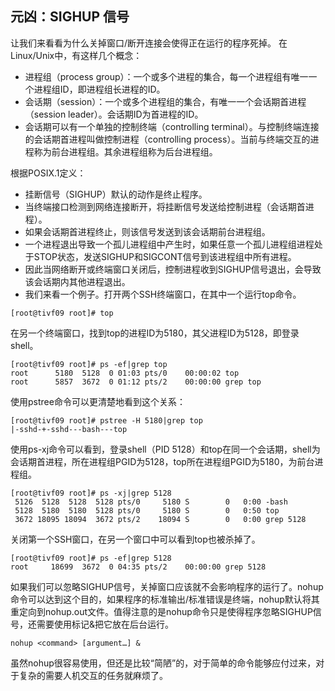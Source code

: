 ## 元凶：SIGHUP 信号
让我们来看看为什么关掉窗口/断开连接会使得正在运行的程序死掉。
在Linux/Unix中，有这样几个概念：

* 进程组（process group）：一个或多个进程的集合，每一个进程组有唯一一个进程组ID，即进程组长进程的ID。
* 会话期（session）：一个或多个进程组的集合，有唯一一个会话期首进程（session leader）。会话期ID为首进程的ID。
* 会话期可以有一个单独的控制终端（controlling terminal）。与控制终端连接的会话期首进程叫做控制进程（controlling process）。当前与终端交互的进程称为前台进程组。其余进程组称为后台进程组。

根据POSIX.1定义：

* 挂断信号（SIGHUP）默认的动作是终止程序。
* 当终端接口检测到网络连接断开，将挂断信号发送给控制进程（会话期首进程）。
* 如果会话期首进程终止，则该信号发送到该会话期前台进程组。
* 一个进程退出导致一个孤儿进程组中产生时，如果任意一个孤儿进程组进程处于STOP状态，发送SIGHUP和SIGCONT信号到该进程组中所有进程。
* 因此当网络断开或终端窗口关闭后，控制进程收到SIGHUP信号退出，会导致该会话期内其他进程退出。
* 我们来看一个例子。打开两个SSH终端窗口，在其中一个运行top命令。

```
[root@tivf09 root]# top
```
在另一个终端窗口，找到top的进程ID为5180，其父进程ID为5128，即登录shell。

```
[root@tivf09 root]# ps -ef|grep top
root      5180  5128  0 01:03 pts/0    00:00:02 top
root      5857  3672  0 01:12 pts/2    00:00:00 grep top
```

使用pstree命令可以更清楚地看到这个关系：

```
[root@tivf09 root]# pstree -H 5180|grep top
|-sshd-+-sshd---bash---top
```

使用ps-xj命令可以看到，登录shell（PID 5128）和top在同一个会话期，shell为会话期首进程，所在进程组PGID为5128，top所在进程组PGID为5180，为前台进程组。

```
[root@tivf09 root]# ps -xj|grep 5128
 5126  5128  5128  5128 pts/0     5180 S        0   0:00 -bash
 5128  5180  5180  5128 pts/0     5180 S        0   0:50 top
 3672 18095 18094  3672 pts/2    18094 S        0   0:00 grep 5128
```

关闭第一个SSH窗口，在另一个窗口中可以看到top也被杀掉了。

```
[root@tivf09 root]# ps -ef|grep 5128
root     18699  3672  0 04:35 pts/2    00:00:00 grep 5128
```

如果我们可以忽略SIGHUP信号，关掉窗口应该就不会影响程序的运行了。nohup命令可以达到这个目的，如果程序的标准输出/标准错误是终端，nohup默认将其重定向到nohup.out文件。值得注意的是nohup命令只是使得程序忽略SIGHUP信号，还需要使用标记&把它放在后台运行。

```
nohup <command> [argument…] &
```

虽然nohup很容易使用，但还是比较“简陋”的，对于简单的命令能够应付过来，对于复杂的需要人机交互的任务就麻烦了。


